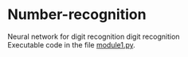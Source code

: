 # Number-recognition
Neural network for digit recognition digit recognition  
Executable code in the file [module1.py]().

